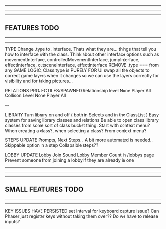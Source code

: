 --------------------------------------------------------------------------------------
--------------------------------------------------------------------------------------
--------------------------------------------------------------------------------------
FEATURES TODO
--------------------------------------------------------------------------------------
--------------------------------------------------------------------------------------
--------------------------------------------------------------------------------------

TYPE
  Change .type to .interface. Thats what they are... things that tell you how to interface with the class. Think about other interface options such as movementInterface, controlledMovementInterface, jumpInterface, effectInterface, cutsceneInterface, effectInterface
  REMOVE .type === from any GAME LOGIC, Class.type is PURELY FOR UI
  swap all the objects to correct game layers when it changes so we can use the layers correctly for visibility and for taking pictures...

RELATIONS
  PROJECTILES/SPAWNED
    Relationship level
      None
      Player
      All
    Collison Level
      None
      Player
      All

--

LIBRARY
  Turn library on and off ( both in Selects and in the ClassList )
  Easy system for saving library classes and relations
  Be able to open class library classes from some sort of class bucket thing. Start with context menu?
  When creating a class?, when selecting a class? From context menu?

STEPS UPDATE
  Prompts, Next Steps...
  A bit more automated is needed..
  Skippable option in a step
  Collapsible steps??

LOBBY UPDATE
  Lobby Join Sound
  Lobby Member Count in /lobbys page
  Prevent someone from joining a lobby if they are already in one

--------------------------------------------------------------------------------------
--------------------------------------------------------------------------------------
--------------------------------------------------------------------------------------
SMALL FEATURES TODO
--------------------------------------------------------------------------------------
--------------------------------------------------------------------------------------
--------------------------------------------------------------------------------------

KEY ISSUES HAVE PERSISTED
  set Interval for keyboard capture issue?
  Can Phaser just register keys without taking them over??
  Do we have to release inputs?
